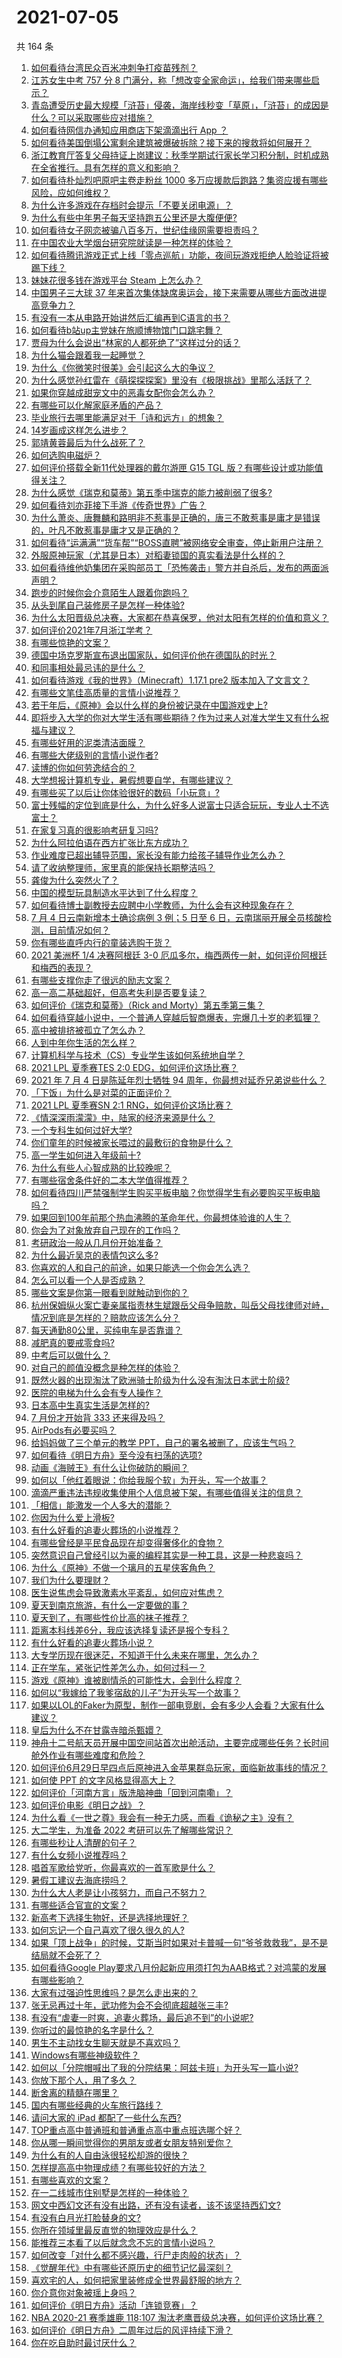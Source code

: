 # 2021-07-05

共 164 条

<!-- BEGIN -->
<!-- 最后更新时间 Mon Jul 05 2021 20:03:04 GMT+0800 (China Standard Time) -->

1. [如何看待台湾民众百米冲刺争打疫苗残剂？](https://www.zhihu.com/question/469960214)
2. [江苏女生中考 757 分 8
   门满分，称「想改变全家命运」，给我们带来哪些启示？](https://www.zhihu.com/question/470149393)
3. [青岛遭受历史最大规模「浒苔」侵袭，海岸线秒变「草原」，「浒苔」的成因是什么？可以采取哪些应对措施？](https://www.zhihu.com/question/468731794)
4. [如何看待网信办通知应用商店下架滴滴出行 App ？](https://www.zhihu.com/question/470015739)
5. [如何看待美国倒塌公寓剩余建筑被爆破拆除？接下来的搜救将如何展开？](https://www.zhihu.com/question/470179252)
6. [浙江教育厅答复父母持证上岗建议：秋季学期试行家长学习积分制，时机成熟在全省推行。具有怎样的意义和影响？](https://www.zhihu.com/question/470144683)
7. [如何看待朴灿烈吧原吧主卷走粉丝 1000
   多万应援款后跑路？集资应援有哪些风险，应如何维权？](https://www.zhihu.com/question/469617778)
8. [为什么许多游戏在存档时会提示「不要关闭电源」？](https://www.zhihu.com/question/469514688)
9. [为什么有些中年男子每天坚持跑五公里还是大腹便便?](https://www.zhihu.com/question/457131875)
10. [如何看待女子网恋被骗八百多万，世纪佳缘网需要担责吗？](https://www.zhihu.com/question/470130941)
11. [在中国农业大学烟台研究院就读是一种怎样的体验？](https://www.zhihu.com/question/395900199)
12. [如何看待腾讯游戏正式上线「零点巡航」功能，夜间玩游戏拒绝人脸验证将被踢下线？](https://www.zhihu.com/question/470166057)
13. [妹妹花很多钱在游戏平台 Steam 上怎么办？](https://www.zhihu.com/question/467965628)
14. [中国男子三大球 37
    年来首次集体缺席奥运会，接下来需要从哪些方面改进提高竞争力？](https://www.zhihu.com/question/469581004)
15. [有没有一本从电路开始讲然后汇编再到C语言的书？](https://www.zhihu.com/question/469693594)
16. [如何看待b站up主党妹在旅顺博物馆门口跳宅舞？](https://www.zhihu.com/question/469738970)
17. [贾母为什么会说出“林家的人都死绝了”这样过分的话？](https://www.zhihu.com/question/468517059)
18. [为什么猫会跟着我一起睡觉？](https://www.zhihu.com/question/460735158)
19. [为什么《你微笑时很美》会引起这么大的争议？](https://www.zhihu.com/question/467798509)
20. [为什么感觉孙红雷在《萌探探探案》里没有《极限挑战》里那么活跃了？](https://www.zhihu.com/question/467421033)
21. [如果你穿越成甜宠文中的恶毒女配你会怎么办？](https://www.zhihu.com/question/367845869)
22. [有哪些可以化解家庭矛盾的产品？](https://www.zhihu.com/question/463153615)
23. [毕业旅行去哪里能满足对于「诗和远方」的想象？](https://www.zhihu.com/question/461563310)
24. [14岁画成这样怎么进步？](https://www.zhihu.com/question/469372036)
25. [郭靖黄蓉最后为什么战死了？](https://www.zhihu.com/question/468610755)
26. [如何选购电磁炉？](https://www.zhihu.com/question/19731617)
27. [如何评价搭载全新11代处理器的戴尔游匣 G15 TGL
    版？有哪些设计或功能值得关注？](https://www.zhihu.com/question/466820785)
28. [为什么感觉《瑞克和莫蒂》第五季中瑞克的能力被削弱了很多?](https://www.zhihu.com/question/466419064)
29. [如何看待刘亦菲接下手游《传奇世界》广告？](https://www.zhihu.com/question/469422532)
30. [为什么萧炎、唐舞麟和路明非不惹事是正确的，唐三不敢惹事是庸才是错误的，叶凡不敢惹事是庸才又是正确的？](https://www.zhihu.com/question/469255466)
31. [如何看待“运满满”“货车帮”“BOSS直聘”被网络安全审查，停止新用户注册？](https://www.zhihu.com/question/470104949)
32. [外服原神玩家（尤其是日本）对稻妻锁国的真实看法是什么样的？](https://www.zhihu.com/question/469647926)
33. [如何看待维他奶集团在采购部员工「恐怖袭击」警方并自杀后，发布的两面派声明？](https://www.zhihu.com/question/469732478)
34. [跑步的时候你会介意陌生人跟着你跑吗？](https://www.zhihu.com/question/466187680)
35. [从头到尾自己装修房子是怎样一种体验?](https://www.zhihu.com/question/31038596)
36. [为什么太阳晋级总决赛，大家都在恭喜保罗，他对太阳有怎样的价值和意义？](https://www.zhihu.com/question/469265691)
37. [如何评价2021年7月浙江学考？](https://www.zhihu.com/question/438511758)
38. [有哪些惊艳的文案？](https://www.zhihu.com/question/459587637)
39. [德国中场克罗斯宣布退出国家队，如何评价他在德国队的时光？](https://www.zhihu.com/question/469599762)
40. [和同事相处最忌讳的是什么？](https://www.zhihu.com/question/294492493)
41. [如何看待游戏《我的世界》（Minecraft）1.17.1 pre2
    版本加入了文言文？](https://www.zhihu.com/question/469226186)
42. [有哪些文笔佳高质量的言情小说推荐？](https://www.zhihu.com/question/35334758)
43. [若干年后，《原神》会以什么样的身份被记录在中国游戏史上?](https://www.zhihu.com/question/469448582)
44. [即将步入大学的你对大学生活有哪些期待？作为过来人对准大学生又有什么祝福与建议？](https://www.zhihu.com/question/469460738)
45. [有哪些好用的泥类清洁面膜？](https://www.zhihu.com/question/40798375)
46. [有哪些大佬级别的言情小说作者?](https://www.zhihu.com/question/323889571)
47. [读博的你如何劳逸结合的？](https://www.zhihu.com/question/460861080)
48. [大学想报计算机专业，暑假想要自学，有哪些建议？](https://www.zhihu.com/question/464771225)
49. [有哪些买了以后让你体验很好的数码「小玩意」?](https://www.zhihu.com/question/373192788)
50. [富士残幅的定位到底是什么，为什么好多人说富士只适合玩玩，专业人士不选富士？](https://www.zhihu.com/question/470044599)
51. [在家复习真的很影响考研复习吗?](https://www.zhihu.com/question/465680815)
52. [为什么阿拉伯语在西方扩张比东方成功？](https://www.zhihu.com/question/464466767)
53. [作业难度已超出辅导范围，家长没有能力给孩子辅导作业怎么办？](https://www.zhihu.com/question/466459381)
54. [请了收纳整理师，家里真的能保持长期整洁吗？](https://www.zhihu.com/question/446527016)
55. [龚俊为什么突然火了？](https://www.zhihu.com/question/469659869)
56. [中国的模型玩具制造水平达到了什么程度？](https://www.zhihu.com/question/40669780)
57. [如何看待博士副教授去应聘中小学教师，为什么会有这种现象存在？](https://www.zhihu.com/question/469006927)
58. [7 月 4 日云南新增本土确诊病例 3 例；5 日至 6
    日，云南瑞丽开展全员核酸检测，目前情况如何？](https://www.zhihu.com/question/470089816)
59. [你有哪些直呼内行的童装选购干货？](https://www.zhihu.com/question/426278534)
60. [2021 美洲杯 1/4 决赛阿根廷 3-0
    厄瓜多尔，梅西两传一射，如何评价阿根廷和梅西的表现？](https://www.zhihu.com/question/469925866)
61. [有哪些支撑你走了很远的励志文案？](https://www.zhihu.com/question/460253646)
62. [高一高二基础超好，但高考失利是否要复读？](https://www.zhihu.com/question/467953916)
63. [如何评价《瑞克和莫蒂》（Rick and
    Morty）第五季第三集？](https://www.zhihu.com/question/468235017)
64. [如何看待穿越小说中，一个普通人穿越后智商爆表，完爆几十岁的老狐狸？](https://www.zhihu.com/question/376857581)
65. [高中被排挤被孤立了怎么办？](https://www.zhihu.com/question/466031743)
66. [人到中年你生活的怎么样？](https://www.zhihu.com/question/469317566)
67. [计算机科学与技术（CS）专业学生该如何系统地自学？](https://www.zhihu.com/question/37321190)
68. [2021 LPL 夏季赛TES 2:0
    EDG，如何评价这场比赛？](https://www.zhihu.com/question/469986525)
69. [2021 年 7 月 4 日是陈延年烈士牺牲 94
    周年，你最想对延乔兄弟说些什么？](https://www.zhihu.com/question/469914836)
70. [「下饭」为什么是对菜的正面评价？](https://www.zhihu.com/question/468067386)
71. [2021 LPL 夏季赛SN 2:1 RNG，如何评价这场比赛？](https://www.zhihu.com/question/470013968)
72. [《情深深雨濛濛》中，陆家的经济来源是什么？](https://www.zhihu.com/question/54479741)
73. [一个专科生如何过好大学?](https://www.zhihu.com/question/465577553)
74. [你们童年的时候被家长喂过的最敷衍的食物是什么？](https://www.zhihu.com/question/462844792)
75. [高一学生如何进入年级前十?](https://www.zhihu.com/question/426078063)
76. [为什么有些人心智成熟的比较晚呢？](https://www.zhihu.com/question/283077831)
77. [有哪些宿舍条件好的二本大学值得推荐？](https://www.zhihu.com/question/405920733)
78. [如何看待四川严禁强制学生购买平板电脑？你觉得学生有必要购买平板电脑吗？](https://www.zhihu.com/question/469907647)
79. [如果回到100年前那个热血沸腾的革命年代，你最想体验谁的人生？](https://www.zhihu.com/question/460118166)
80. [你会为了对象放弃自己现在的工作吗？](https://www.zhihu.com/question/470123044)
81. [考研政治一般从几月份开始准备？](https://www.zhihu.com/question/378053241)
82. [为什么最近吴京的表情包这么多?](https://www.zhihu.com/question/459051105)
83. [你喜欢的人和自己的前途，如果只能选一个你会怎么选？](https://www.zhihu.com/question/469180114)
84. [怎么可以看一个人是否成熟？](https://www.zhihu.com/question/415808060)
85. [哪些文案是你第一眼看到就触动到你的？](https://www.zhihu.com/question/454171964)
86. [杭州保姆纵火案亡妻亲属指责林生斌跟岳父母争赔款，叫岳父母找律师对峙，情况到底是怎样的？赔款应该怎么分？](https://www.zhihu.com/question/469306984)
87. [每天通勤80公里，买纯电车是否靠谱？](https://www.zhihu.com/question/468510743)
88. [减肥真的要戒零食吗?](https://www.zhihu.com/question/468839689)
89. [中考后可以做什么？](https://www.zhihu.com/question/465877304)
90. [对自己的颜值没概念是种怎样的体验？](https://www.zhihu.com/question/309262006)
91. [既然火器的出现淘汰了欧洲骑士阶级为什么没有淘汰日本武士阶级?](https://www.zhihu.com/question/469293153)
92. [医院的电梯为什么会有专人操作？](https://www.zhihu.com/question/275348817)
93. [日本高中生真实生活是怎样的?](https://www.zhihu.com/question/358652855)
94. [7 月份才开始背 333 还来得及吗？](https://www.zhihu.com/question/405506994)
95. [AirPods有必要买吗？](https://www.zhihu.com/question/465884888)
96. [给妈妈做了三个单元的教学 PPT，自己的署名被删了，应该生气吗？](https://www.zhihu.com/question/466380653)
97. [如何看待《明日方舟》至今没有扫荡的选项?](https://www.zhihu.com/question/469337436)
98. [动画《海贼王》有什么让你破防的瞬间？](https://www.zhihu.com/question/466340998)
99. [如何以「他红着眼说：你给我服个软」为开头，写一个故事？](https://www.zhihu.com/question/460697101)
100. [滴滴严重违法违规收集使用个人信息被下架，有哪些值得关注的信息？](https://www.zhihu.com/question/470016029)
101. [「相信」能激发一个人多大的潜能？](https://www.zhihu.com/question/469081139)
102. [你因为什么爱上滑板?](https://www.zhihu.com/question/435394228)
103. [有什么好看的追妻火葬场的小说推荐？](https://www.zhihu.com/question/463126197)
104. [有哪些曾经是平民食品现在却变得奢侈化的食物？](https://www.zhihu.com/question/468524945)
105. [突然意识自己曾经引以为豪的编程其实是一种工具，这是一种悲哀吗？](https://www.zhihu.com/question/469223256)
106. [为什么《原神》不做一个璃月的五星侠客角色？](https://www.zhihu.com/question/468594400)
107. [我们为什么要理财？](https://www.zhihu.com/question/24177177)
108. [医生说焦虑会导致激素水平紊乱，如何应对焦虑？](https://www.zhihu.com/question/469907164)
109. [夏天到南京旅游，有什么一定要做的事？](https://www.zhihu.com/question/469022675)
110. [夏天到了，有哪些性价比高的袜子推荐？](https://www.zhihu.com/question/453321741)
111. [距离本科线差6分，我应该选择复读还是报个专科？](https://www.zhihu.com/question/467517153)
112. [有什么好看的追妻火葬场小说？](https://www.zhihu.com/question/463891070)
113. [大专学历现在很迷茫，不知道干什么未来在哪里，怎么办？](https://www.zhihu.com/question/467003536)
114. [正在学车，紧张记性差怎么办，如何过科一？](https://www.zhihu.com/question/458621193)
115. [游戏《原神》谁被剧情杀的可能性大，会到什么程度？](https://www.zhihu.com/question/466856390)
116. [如何以“我嫁给了我爹宿敌的儿子”为开头写一个故事？](https://www.zhihu.com/question/425380931)
117. [如果以LOL的Faker为原型，制作一部电竞剧，会有多少人会看？大家有什么建议？](https://www.zhihu.com/question/467272877)
118. [皇后为什么不在甘露寺暗杀甄嬛？](https://www.zhihu.com/question/323782581)
119. [神舟十二号航天员开展中国空间站首次出舱活动，主要完成哪些任务？长时间舱外作业有哪些难度和危险？](https://www.zhihu.com/question/469911953)
120. [如何评价6月29日早四点后原神进入金苹果群岛玩家，面临新故事线的情况？](https://www.zhihu.com/question/468978856)
121. [如何使 PPT 的文字风格显得高大上？](https://www.zhihu.com/question/26104860)
122. [如何评价「河南方言」版洗脑神曲「回到河南嘞」？](https://www.zhihu.com/question/469090177)
123. [如何评价电影《明日之战》？](https://www.zhihu.com/question/469466765)
124. [为什么看《一世之尊》我会有一种无力感，而看《诡秘之主》没有？](https://www.zhihu.com/question/466875284)
125. [大二学生，为准备 2022 考研可以先了解哪些常识？](https://www.zhihu.com/question/400494597)
126. [有哪些秒让人清醒的句子？](https://www.zhihu.com/question/464766380)
127. [有什么女频小说推荐吗？](https://www.zhihu.com/question/457795893)
128. [唱首军歌给党听，你最喜欢的一首军歌是什么？](https://www.zhihu.com/question/469697834)
129. [暑假工建议去海底捞吗？](https://www.zhihu.com/question/398756321)
130. [为什么大人老是让小孩努力，而自己不努力？](https://www.zhihu.com/question/465729487)
131. [有哪些适合官宣的文案？](https://www.zhihu.com/question/436157838)
132. [新高考下选择生物好，还是选择地理好？](https://www.zhihu.com/question/463643144)
133. [如何忘记一个自己喜欢了很久很久的人?](https://www.zhihu.com/question/468233405)
134. [如果「顶上战争」的时候，艾斯当时如果对卡普喊一句“爷爷救救我”，是不是结局就不会死了？](https://www.zhihu.com/question/275781764)
135. [如何看待Google
     Play要求八月份起新应用须打包为AAB格式？对鸿蒙的发展有哪些影响？](https://www.zhihu.com/question/469588431)
136. [大家有过强迫性思维吗？是怎么走出来的？](https://www.zhihu.com/question/400662217)
137. [张无忌再过十年，武功修为会不会彻底超越张三丰?](https://www.zhihu.com/question/458327600)
138. [有没有“虐妻一时爽，追妻火葬场，最后追不到”的小说呢?](https://www.zhihu.com/question/397071668)
139. [你听过的最惊艳的名字是什么？](https://www.zhihu.com/question/265694919)
140. [男生不主动找女生聊天就是不喜欢吗？](https://www.zhihu.com/question/428269881)
141. [Windows有哪些神级软件？](https://www.zhihu.com/question/465494790)
142. [如何以「分院帽喊出了我的分院结果：阿兹卡班」为开头写一篇小说?](https://www.zhihu.com/question/386972533)
143. [你放下那个人，用了多久？](https://www.zhihu.com/question/459105986)
144. [断舍离的精髓在哪里？](https://www.zhihu.com/question/25044125)
145. [国内有哪些经典的火车旅行路线？](https://www.zhihu.com/question/469093965)
146. [请问大家的 iPad 都配了一些什么东西?](https://www.zhihu.com/question/441947056)
147. [TOP重点高中普通班和普通重点高中重点班选哪个好？](https://www.zhihu.com/question/461031307)
148. [你从哪一瞬间觉得你的男朋友或者女朋友特别爱你？](https://www.zhihu.com/question/310415598)
149. [为什么有的人自由泳很轻松却游的很快？](https://www.zhihu.com/question/368523197)
150. [怎样提高高中物理成绩？有哪些较好的方法？](https://www.zhihu.com/question/20300295)
151. [有哪些喜欢的文案？](https://www.zhihu.com/question/460143596)
152. [在一二线城市住别墅是怎样的一种体验？](https://www.zhihu.com/question/350485995)
153. [网文中西幻文还有没有出路，还有没有读者，该不该坚持西幻文?](https://www.zhihu.com/question/469646044)
154. [有没有白月光打脸替身的文?](https://www.zhihu.com/question/459071698)
155. [你所在领域里最反直觉的物理效应是什么？](https://www.zhihu.com/question/466498607)
156. [能推荐三本看了以后就念念不忘的言情小说吗？](https://www.zhihu.com/question/420713607)
157. [如何改变「对什么都不感兴趣，行尸走肉般的状态」？](https://www.zhihu.com/question/31249796)
158. [《觉醒年代》中有哪些还原历史的细节记忆最深刻？](https://www.zhihu.com/question/451486276)
159. [喜欢宅的人，如何把家里装修成全世界最舒服的地方？](https://www.zhihu.com/question/35781319)
160. [你介意你对象被瑶上身吗？](https://www.zhihu.com/question/429956758)
161. [如何评价《明日方舟》活动「连锁竞赛」？](https://www.zhihu.com/question/469569572)
162. [NBA 2020-21 赛季雄鹿 118:107
     淘汰老鹰晋级总决赛，如何评价这场比赛？](https://www.zhihu.com/question/469901211)
163. [如何评价《明日方舟》二周年过后的风评持续下滑？](https://www.zhihu.com/question/469788139)
164. [你在吃自助时最讨厌什么？](https://www.zhihu.com/question/63212359)

<!-- END -->
